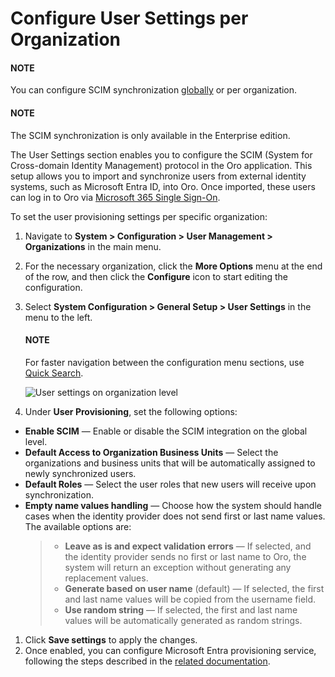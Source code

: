 <a id="admin-configuration-user-settings-org"></a>

# Configure User Settings per Organization

#### NOTE
You can configure SCIM synchronization [globally](../../../../configuration/system/general-setup/user.md#admin-configuration-user-settings) or per organization.

#### NOTE
The SCIM synchronization is only available in the Enterprise edition.

The User Settings section enables you to configure the SCIM (System for Cross-domain Identity Management) protocol in the Oro application. This setup allows you to import and synchronize users from external identity systems, such as Microsoft Entra ID, into Oro. Once imported, these users can log in to Oro via [Microsoft 365 Single Sign-On](../../../../configuration/system/integrations/microsoft-settings/microsoft-single-sign-on.md#user-guide-integrations-microsoft-single-sign-on).

To set the user provisioning settings per specific organization:

1. Navigate to **System > Configuration > User Management > Organizations** in the main menu.
2. For the necessary organization, click the <i class="fa fa-ellipsis-h fa-lg" aria-hidden="true"></i> **More Options** menu at the end of the row, and then click the <i class="fas fa-cog" aria-hidden="true"></i> **Configure** icon to start editing the configuration.
3. Select **System Configuration > General Setup > User Settings** in the menu to the left.

   #### NOTE
   For faster navigation between the configuration menu sections, use [Quick Search](../../../../configuration/quick-search.md#user-guide-system-configuration-quick-search).

   ![User settings on organization level](user/img/system/user_management/org_configuration/general/user_org.png)
4. Under **User Provisioning**, set the following options:

* **Enable SCIM** — Enable or disable the SCIM integration on the global level.
* **Default Access to Organization Business Units** — Select the organizations and business units that will be automatically assigned to newly synchronized users.
* **Default Roles** — Select the user roles that new users will receive upon synchronization.
* **Empty name values handling** — Choose how the system should handle cases when the identity provider does not send first or last name values. The available options are:
  > * **Leave as is and expect validation errors** — If selected, and the identity provider sends no first or last name to Oro, the system will return an exception without generating any replacement values.
  > * **Generate based on user name** (default) — If selected, the first and last name values will be copied from the username field.
  > * **Use random string** —  If selected, the first and last name values will be automatically generated as random strings.

1. Click **Save settings** to apply the changes.
2. Once enabled, you can configure Microsoft Entra provisioning service, following the steps described in the [related documentation](../../../../configuration/system/general-setup/user.md#microsoft-entra-provisioning-service).

<!-- fa-bars = fa-navicon -->
<!-- Ic Tiles is used as Set As Default in saved views, and as tiles in display layout options -->
<!-- IcPencil refers to Rename in Commerce and Inline Editing in CRM -->
<!-- Check mark in the square. -->
<!-- SortDesc is also used as drop-down arrow -->
<!-- A -->
<!-- B -->
<!-- C -->
<!-- D -->
<!-- E -->
<!-- F -->
<!-- G -->
<!-- H -->
<!-- I -->
<!-- L -->
<!-- M -->
<!-- P -->
<!-- R -->
<!-- S -->
<!-- T -->
<!-- U -->
<!-- Z -->
